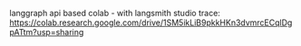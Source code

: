 langgraph api based colab - with langsmith studio trace: https://colab.research.google.com/drive/1SM5ikLiB9pkkHKn3dvmrcECqlDgpATtm?usp=sharing
